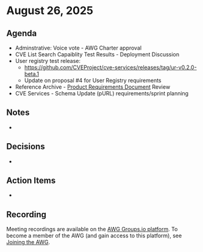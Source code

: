 # August 26, 2025

## Agenda

* Adminstrative: Voice vote - AWG Charter approval
* CVE List Search Capaiblity Test Results - Deployment Discussion
* User registry test release:
  * https://github.com/CVEProject/cve-services/releases/tag/ur-v0.2.0-beta.1
  * Update on proposal #4 for User Registry requirements
* Reference Archive -  [Product Requirements Document](https://docs.google.com/document/d/1qtDu3lVeNh65ul4fYxR7i10JyLyruUYQimPGVEqmoXQ/edit?tab=t.0) Review
* CVE Services - Schema Update (pURL) requirements/sprint planning

## Notes

*

## Decisions

*

## Action Items

*

## Recording

Meeting recordings are available on the [AWG Groups.io platform](https://cve-cwe-programs.groups.io/g/AWG/files/MeetingRecordings).
To become a member of the AWG (and gain access to this platform), see [Joining the AWG](https://github.com/CVEProject/automation-working-group?tab=readme-ov-file#joining-the-awg).

